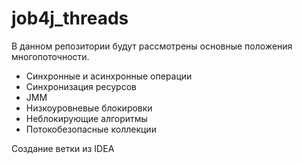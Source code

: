 # job4j_threads
В данном репозитории будут рассмотрены основные положения многопоточности.
- Синхронные и асинхронные операции
- Синхронизация ресурсов
- JMM
- Низкоуровневые блокировки
- Неблокирующие алгоритмы
- Потокобезопасные коллекции
 

Создание ветки из IDEA